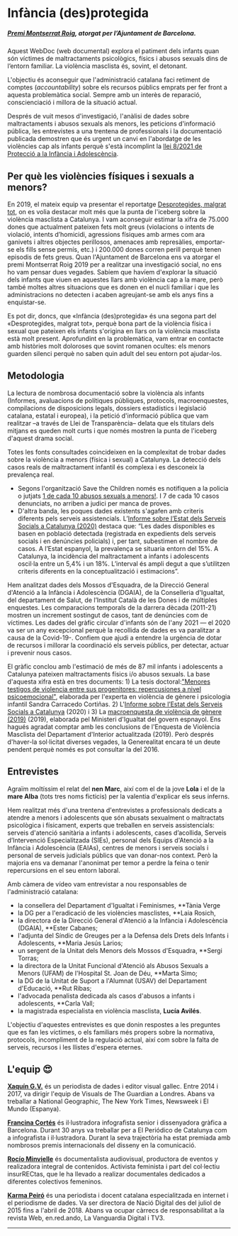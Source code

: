 
# Infància (des)protegida

##### [Premi Montserrat Roig](https://www.barcelona.cat/infobarcelona/ca/tema/ajuntament/premis-montserrat-roig-2019-al-periodisme-i-la-comunicacio-social_1011372.html), atorgat per l’Ajuntament de Barcelona.

Aquest WebDoc (web documental) explora el patiment dels infants quan són víctimes de maltractaments psicològics, físics i abusos sexuals dins de l’entorn familiar. La violència masclista és, sovint, el detonant.

L'objectiu és aconseguir que l'administració catalana faci retiment de comptes (*accountability*) sobre els recursos públics emprats per fer front a aquesta problemàtica social. 
Sempre amb un interès de reparació, conscienciació i millora de la situació actual.

Després de vuit mesos d'investigació, l'anàlisi de dades sobre maltractaments i abusos sexuals als menors, les peticions d'informació pública, 
les entrevistes a una trentena de professionals i la documentació publicada demostren que és urgent un canvi en l'abordatge de les violències cap als infants 
perquè s'està incomplint la [llei 8/2021 de Protecció a la Infància i Adolescència](https://www.boe.es/buscar/act.php?id=BOE-A-2021-9347).

## Per què les violències físiques i sexuals a menors?
En 2019, el mateix equip va presentar el reportatge [Desprotegides, malgrat tot](http://desprotegides.cat/), on es volia destacar 
molt més que la punta de l'iceberg sobre la violència masclista a Catalunya. I vam aconseguir estimar la xifra de 75.000 dones que actualment pateixen fets molt greus (violacions o intents de violació, intents d’homicidi, agressions físiques amb armes com ara ganivets i altres objectes perillosos, amenaces amb represàlies, emportar-se els fills sense permís, etc.) i 200.000 dones corren perill perquè tenen episodis de fets greus. Quan l'Ajuntament de Barcelona ens va atorgar el premi Montserrat Roig 2019 per a realitzar una investigació social, no ens ho vam pensar dues vegades. Sabíem que havíem d'explorar la situació dels infants que viuen en aquestes llars amb violència cap a la mare, però també moltes altres situacions que es donen en el nucli familiar i que les administracions no detecten i acaben agreujant-se amb els anys fins a enquistar-se. 

Es pot dir, doncs, que «Infància (des)protegida» és una segona part del «Desprotegides, malgrat tot», perquè bona part de la violència física i sexual que pateixen els infants s'origina en llars on la violència masclista està molt present. Aprofundint en la problemàtica, vam entrar en contacte amb històries molt doloroses que sovint romanen ocultes: els menors guarden silenci perquè no saben quin adult del seu entorn pot ajudar-los.

## Metodologia
La lectura de nombrosa documentació sobre la violència als infants (Informes, avaluacions de polítiques públiques, protocols, macroenquestes, compilacions de disposicions legals, dossiers estadístics i legislació catalana, estatal i europea), i la petició d'informació pública que vam realitzar –a través de Llei de Transparència– delata que els titulars dels mitjans es queden molt curts i que només mostren la punta de l'iceberg d'aquest drama social. 

Totes les fonts consultades coincideixen en la complexitat de trobar dades sobre la violència a menors (física i sexual) a Catalunya. La detecció dels casos reals de maltractament infantil és complexa i es desconeix la prevalença real. 

* Segons l'organització Save the Children només es notifiquen a la policia o jutjats [1 de cada 10 abusos sexuals a menors!](https://www.savethechildren.es/sites/default/files/imce/docs/sota-el-mateix-sostre-web-doble.pdf). I 7 de cada 10 casos denunciats, no arriben a judici per manca de proves.
* D'altra banda, les poques dades existents s'agafen amb criteris diferents pels serveis assistencials. L’[Informe sobre l’Estat dels Serveis Socials a Catalunya (2020)](https://dretssocials.gencat.cat/web/.content/03ambits_tematics/15serveissocials/sistema_catala_serveis_socials/documents/informe_estat_serveis_socials/Informe-sobre-lestat-dels-serveis-socials-2020.pdf) destaca que: “Les dades disponibles es basen en població detectada (registrada en expedients dels serveis socials i en denúncies policials) i, per tant, subestimen el nombre de casos. A l’Estat espanyol, la prevalença se situaria entorn del 15%. A Catalunya, la incidència del maltractament a infants i adolescents oscil·la entre un 5,4% i un 18%. L’interval és ampli degut a que s’utilitzen criteris diferents en la conceptualització i estimacions”.

Hem analitzat dades dels Mossos d'Esquadra, de la Direcció General d'Atenció a la Infància i Adolescència (DGAIA), de la Conselleria d'Igualtat, del departament de Salut, de l’Institut Català de les Dones i de múltiples enquestes. Les comparacions temporals de la darrera dècada (2011-21) mostren un increment sostingut de casos, tant de denúncies com de víctimes. Les dades del gràfic circular d'infants són de l'any 2021 — el 2020 va ser un any excepcional perquè la recollida de dades es va paralitzar a causa de la Covid-19-. Confiem que ajudi a entendre la urgència de dotar de recursos i millorar la coordinació els serveis públics, per detectar, actuar i prevenir nous casos. 

El gràfic conclou amb l'estimació de més de 87 mil infants i adolescents a Catalunya pateixen maltractaments físics i/o abusos sexuals. La base d'aquesta xifra està en tres documents: 1) La tesis doctoral:["Menores testigos de violencia entre sus progenitores: repercusiones a nivel psicoemocional"](https://violenciagenero.igualdad.gob.es/va/violenciaEnCifras/estudios/Tesis/estudios/Tesis5_Menores_Testigos_Violencia.htm), elaborada per l'experta en violència de gènere i psicologia infantil Sandra Carracedo Cortiñas. 2) L'[Informe sobre l’Estat dels Serveis Socials a Catalunya](https://dretssocials.gencat.cat/web/.content/03ambits_tematics/15serveissocials/sistema_catala_serveis_socials/documents/informe_estat_serveis_socials/Informe-sobre-lestat-dels-serveis-socials-2020.pdf) (2020) i 3) La [macroenquesta de violència de gènere (2019)](https://violenciagenero.igualdad.gob.es/violenciaEnCifras/macroencuesta2015/Macroencuesta2019/home.htm) (2019), elaborada pel Ministeri d'Igualtat del govern espnayol. 
Ens hagués agradat comptar amb les conclusions de l'Enquesta de Violència Masclista del Departament d'Interior actualitzada (2019). Però després d'haver-la sol·licitat diverses vegades, la Generealitat encara té un deute pendent perquè només es pot consultar la del 2016.  

## Entrevistes

Agraïm moltíssim el relat del **nen Marc**, així com el de la jove **Lola** i el de la **mare Alba** (tots tres noms ficticis) per la valentia d'explicar els seus inferns.  

Hem realitzat més d'una trentena d'entrevistes a professionals dedicats a atendre a menors i adolescents que són abusats sexualment o maltractats psicològica i físicament, experts que treballen en serveis assistencials: serveis d'atenció sanitària a infants i adolescents, cases d’acollida, Serveis d’Intervenció Especialitzada (SIEs), personal dels Equips d'Atenció a la Infància i Adolescència (EAIAs), centres de menors i serveis socials i personal de serveis judicials públics que van donar-nos context. Però la majoria ens va demanar l'anonimat per temor a perdre la feina o tenir repercursions en el seu entorn laboral. 

Amb càmera de vídeo vam entrevistar a nou responsables de l'administració catalana: 
* la consellera del Departament d'Igualtat i Feminismes, **Tània Verge 
* la DG per a l'eradicació de les violències masclistes, **Laia Rosich, 
* la directora de la Direcció General d'Atenció a la Infància i Adolescència (DGAIA), **Ester Cabanes;
* l'adjunta del Síndic de Greuges per a la Defensa dels Drets dels Infants i Adolescents, **Maria Jesús Larios;
* un sergent de la Unitat dels Menors dels Mossos d'Esquadra, **Sergi Torras; 
* la directora de la Unitat Funcional d'Atenció als Abusos Sexuals a Menors (UFAM) de l'Hospital St. Joan de Déu, **Marta Simo; 
* la DG de la Unitat de Suport a l'Alumnat (USAV) del Departament d'Educació, **Rut Ribas; 
* l'advocada penalista dedicada als casos d'abusos a infants i adolescents, **Carla Vall; 
* la magistrada especialista en violència masclista, **Lucía Avilés**.

L'objectiu d'aquestes entrevistes es que donin respostes a les preguntes que es fan les víctimes, o els familiars més propers sobre la normativa, protocols, incompliment de la regulació actual, així com sobre la falta de serveis, recursos i les llistes d'espera eternes. 

## L'equip 😍

**[Xaquín G.V.](http://xocas.com/)** és un periodista de dades i editor visual gallec. Entre 2014 i 2017, va dirigir l'equip de Visuals de The Guardian a Londres. Abans va treballar a National Geographic, The New York Times, Newsweek i El Mundo (Espanya).

**[Francina Cortés](https://www.francinacortes.com/)** és il·lustradora infografista senior i dissenyadora gràfica a Barcelona. Durant 30 anys va treballar per a El Periódico de Catalunya com a infografista i il·lustradora. Durant la seva trajectòria ha estat premiada amb nombrosos premis internacionals del disseny en la comunicació.

**[Rocío Minvielle](https://www.linkedin.com/in/eventos-produccion-audiovisual-roc%C3%ADo-minvielle-/?original_referer=http%3A%2F%2Finfanciadesprotegida.com%2F)** és documentalista audiovisual, productora de eventos y realizadora integral de contenidos. Activista feminista i part del col·lectiu insurRECtas, que le ha llevado a realizar documentales dedicados a diferentes colectivos femeninos.

**[Karma Peiró](http://karmapeiro.cat/)** és una periodista i docent catalana especialitzada en internet i el periodisme de dades. Va ser directora de Nació Digital des del juliol de 2015 fins a l'abril de 2018. Abans va ocupar càrrecs de responsabilitat a la revista Web, en.red.ando, La Vanguardia Digital i TV3.

---


